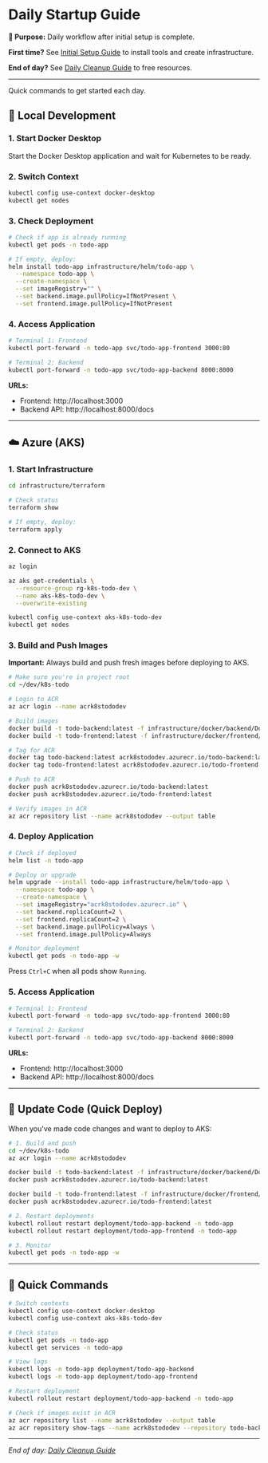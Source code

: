 # Daily Startup Guide

**🎯 Purpose:** Daily workflow after initial setup is complete.

**First time?** See [Initial Setup Guide](./initial-setup.md) to install tools and create infrastructure.

**End of day?** See [Daily Cleanup Guide](./daily-cleanup.md) to free resources.

---

Quick commands to get started each day.

## 🚀 Local Development

### 1. Start Docker Desktop

Start the Docker Desktop application and wait for Kubernetes to be ready.

### 2. Switch Context

```bash
kubectl config use-context docker-desktop
kubectl get nodes
```

### 3. Check Deployment

```bash
# Check if app is already running
kubectl get pods -n todo-app

# If empty, deploy:
helm install todo-app infrastructure/helm/todo-app \
  --namespace todo-app \
  --create-namespace \
  --set imageRegistry="" \
  --set backend.image.pullPolicy=IfNotPresent \
  --set frontend.image.pullPolicy=IfNotPresent
```

### 4. Access Application

```bash
# Terminal 1: Frontend
kubectl port-forward -n todo-app svc/todo-app-frontend 3000:80

# Terminal 2: Backend
kubectl port-forward -n todo-app svc/todo-app-backend 8000:8000
```

**URLs:**

- Frontend: http://localhost:3000
- Backend API: http://localhost:8000/docs

---

## ☁️ Azure (AKS)

### 1. Start Infrastructure

```bash
cd infrastructure/terraform

# Check status
terraform show

# If empty, deploy:
terraform apply
```

### 2. Connect to AKS

```bash
az login

az aks get-credentials \
  --resource-group rg-k8s-todo-dev \
  --name aks-k8s-todo-dev \
  --overwrite-existing

kubectl config use-context aks-k8s-todo-dev
kubectl get nodes
```

### 3. Build and Push Images

**Important:** Always build and push fresh images before deploying to AKS.

```bash
# Make sure you're in project root
cd ~/dev/k8s-todo

# Login to ACR
az acr login --name acrk8stododev

# Build images
docker build -t todo-backend:latest -f infrastructure/docker/backend/Dockerfile .
docker build -t todo-frontend:latest -f infrastructure/docker/frontend/Dockerfile .

# Tag for ACR
docker tag todo-backend:latest acrk8stododev.azurecr.io/todo-backend:latest
docker tag todo-frontend:latest acrk8stododev.azurecr.io/todo-frontend:latest

# Push to ACR
docker push acrk8stododev.azurecr.io/todo-backend:latest
docker push acrk8stododev.azurecr.io/todo-frontend:latest

# Verify images in ACR
az acr repository list --name acrk8stododev --output table
```

### 4. Deploy Application

```bash
# Check if deployed
helm list -n todo-app

# Deploy or upgrade
helm upgrade --install todo-app infrastructure/helm/todo-app \
  --namespace todo-app \
  --create-namespace \
  --set imageRegistry="acrk8stododev.azurecr.io" \
  --set backend.replicaCount=2 \
  --set frontend.replicaCount=2 \
  --set backend.image.pullPolicy=Always \
  --set frontend.image.pullPolicy=Always

# Monitor deployment
kubectl get pods -n todo-app -w
```

Press `Ctrl+C` when all pods show `Running`.

### 5. Access Application

```bash
# Terminal 1: Frontend
kubectl port-forward -n todo-app svc/todo-app-frontend 3000:80

# Terminal 2: Backend
kubectl port-forward -n todo-app svc/todo-app-backend 8000:8000
```

**URLs:**

- Frontend: http://localhost:3000
- Backend API: http://localhost:8000/docs

---

## 🔄 Update Code (Quick Deploy)

When you've made code changes and want to deploy to AKS:

```bash
# 1. Build and push
cd ~/dev/k8s-todo
az acr login --name acrk8stododev

docker build -t todo-backend:latest -f infrastructure/docker/backend/Dockerfile .
docker push acrk8stododev.azurecr.io/todo-backend:latest

docker build -t todo-frontend:latest -f infrastructure/docker/frontend/Dockerfile .
docker push acrk8stododev.azurecr.io/todo-frontend:latest

# 2. Restart deployments
kubectl rollout restart deployment/todo-app-backend -n todo-app
kubectl rollout restart deployment/todo-app-frontend -n todo-app

# 3. Monitor
kubectl get pods -n todo-app -w
```

---

## 🔧 Quick Commands

```bash
# Switch contexts
kubectl config use-context docker-desktop
kubectl config use-context aks-k8s-todo-dev

# Check status
kubectl get pods -n todo-app
kubectl get services -n todo-app

# View logs
kubectl logs -n todo-app deployment/todo-app-backend
kubectl logs -n todo-app deployment/todo-app-frontend

# Restart deployment
kubectl rollout restart deployment/todo-app-backend -n todo-app

# Check if images exist in ACR
az acr repository list --name acrk8stododev --output table
az acr repository show-tags --name acrk8stododev --repository todo-backend --output table
```

---

_End of day: [Daily Cleanup Guide](./daily-cleanup.md)_
